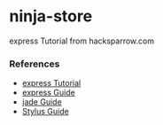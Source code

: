 ninja-store
===========

express Tutorial from hacksparrow.com

### References

* [express Tutorial](http://www.hacksparrow.com/express-js-tutorial.html)
* [express Guide](http://expressjs.com/guide.html)
* [jade Guide](https://github.com/visionmedia/jade#readme)
* [Stylus Guide](http://learnboost.github.com/stylus/)
